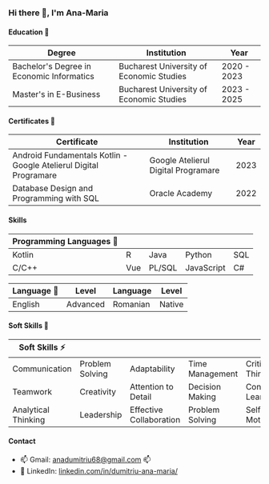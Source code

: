 ### Hi there 👋, I'm Ana-Maria

#### Education 🔭

| Degree                             | Institution                                       | Year        |
| --------------------------------------------- | ------------------------------------------------- | ----------- |
| Bachelor's Degree in Economic Informatics      | Bucharest University of Economic Studies          | 2020 - 2023  |
| Master's in E-Business                         | Bucharest University of Economic Studies   | 2023 - 2025 |

   #### Certificates 🌱

| Certificate                             | Institution                                       | Year        |
| --------------------------------------------- | ------------------------------------------------- | ----------- |
| Android Fundamentals Kotlin - Google Atelierul Digital Programare | Google Atelierul Digital Programare | 2023 |
| Database Design and Programming with SQL      | Oracle Academy                                   | 2022 |


#### Skills
| Programming Languages   🌱   |     |      |     |       |
| ------------ | -------- | ------------ | -------- | ------------ | 
| Kotlin       | R       | Java         |   Python     |   SQL     |          
| C/C++           | Vue      | PL/SQL       |  JavaScript | C#           |          

| Language   💬    | Level    | Language     | Level    |
| ------------ | -------- | ------------ | -------- |
| English      | Advanced | Romanian     | Native   |

#### Soft Skills 👯

| Soft Skills   ⚡        |                      |                    |                      |                   |
| ------------------- | ------------------- | ------------------- | ------------------- | ----------------- |
| Communication     | Problem Solving        | Adaptability         | Time Management | Critical Thinking |
| Teamwork              | Creativity                  | Attention to Detail | Decision Making  | Continuous Learning |
| Analytical Thinking | Leadership                | Effective Collaboration | Problem Solving  | Self-Motivation |


#### Contact

- 📫 Gmail: anadumitriu68@gmail.com 📫
- 💬 LinkedIn: [linkedin.com/in/dumitriu-ana-maria/](https://www.linkedin.com/in/dumitriu-ana-maria/)
<!--
**dumitriu-ana/dumitriu-ana** is a ✨ _special_ ✨ repository because its `README.md` (this file) appears on your GitHub profile.

Here are some ideas to get you started:


- 🔭 I’m currently working on ...
- 👯 I’m looking to collaborate on ...
- 🤔 I’m looking for help with ...
- 💬 Ask me about ...

- 😄 Pronouns: ...
- ⚡ Fun fact: ...
-->
